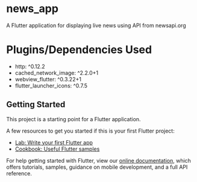 # news_app

A Flutter application for displaying live news using API from newsapi.org 

# Plugins/Dependencies Used
 - http: ^0.12.2
 - cached_network_image: ^2.2.0+1
 - webview_flutter: ^0.3.22+1
 - flutter_launcher_icons: ^0.7.5

## Getting Started

This project is a starting point for a Flutter application.

A few resources to get you started if this is your first Flutter project:

- [Lab: Write your first Flutter app](https://flutter.dev/docs/get-started/codelab)
- [Cookbook: Useful Flutter samples](https://flutter.dev/docs/cookbook)

For help getting started with Flutter, view our
[online documentation](https://flutter.dev/docs), which offers tutorials,
samples, guidance on mobile development, and a full API reference.
